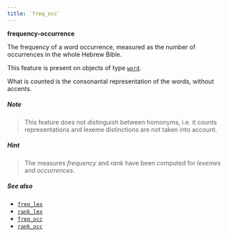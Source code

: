 ```yaml
---
title: `freq_occ`
---
```


**frequency-occurrence**

The frequency of a word occurrence, measured as the number of occurrences in the whole Hebrew Bible.

This feature is present on objects of type
[`word`](otype.md).

What is counted is the consonantal representation of the words, without accents.

##### Note
> This feature does not distinguish between homonyms, i.e. it counts representations and lexeme distinctions
are not taken into account.

##### Hint
> The measures *frequency* and *rank* have been computed for *lexemes* and *occurrences*.
    
##### See also
 
* [`freq_lex`](freq_lex.md)
* [`rank_lex`](rank_lex.md)
* [`freq_occ`](freq_occ.md)
* [`rank_occ`](rank_occ.md)

